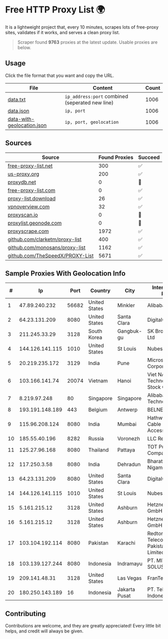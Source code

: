 
# Free HTTP Proxy List 🌍

It is a lightweight project that, every 10 minutes, scrapes lots of free-proxy sites, validates if it works, and serves a clean proxy list.


> Scraper found **9763** proxies at the latest update. Usable proxies are below.

## Usage

Click the file format that you want and copy the URL.


|File|Content|Count|
|----|-------|-----|
|[data.txt](https://raw.githubusercontent.com/themiralay/Proxy-List-World/master/data.txt)|`ip_address:port` combined (seperated new line)|1006|
|[data.json](https://raw.githubusercontent.com/themiralay/Proxy-List-World/master/data.json)|`ip, port`|1006|
|[data-with-geolocation.json](https://raw.githubusercontent.com/themiralay/Proxy-List-World/master/data-with-geolocation.json)|`ip, port, geolocation`|1006|

## Sources

|Source|Found Proxies|Succeed|
|------|-------------|-------|
|[free-proxy-list.net](https://free-proxy-list.net)|300|✅|
|[us-proxy.org](https://www.us-proxy.org)|200|✅|
|[proxydb.net](http://proxydb.net)|0|🚫|
|[free-proxy-list.com](https://free-proxy-list.com/?page=&port=&type%5B%5D=http&type%5B%5D=https&up_time=0&search=Search)|0|✅|
|[proxy-list.download](https://www.proxy-list.download/HTTP)|26|✅|
|[vpnoverview.com](https://vpnoverview.com/privacy/anonymous-browsing/free-proxy-servers)|32|✅|
|[proxyscan.io](https://www.proxyscan.io)|0|🚫|
|[proxylist.geonode.com](https://proxylist.geonode.com/api/proxy-list?limit=300&page=1&sort_by=lastChecked&sort_type=desc&protocols=http,https)|0|🚫|
|[proxyscrape.com](https://api.proxyscrape.com/v2/?request=displayproxies&protocol=http&timeout=10000&country=all&ssl=all&anonymity=all)|1972|✅|
|[github.com/clarketm/proxy-list](https://raw.githubusercontent.com/clarketm/proxy-list/master/proxy-list-raw.txt)|400|✅|
|[github.com/monosans/proxy-list](https://raw.githubusercontent.com/monosans/proxy-list/main/proxies/http.txt)|1162|✅|
|[github.com/TheSpeedX/PROXY-List](https://raw.githubusercontent.com/TheSpeedX/PROXY-List/master/http.txt)|5671|✅|


## Sample Proxies With Geolocation Info

|#|Ip|Port|Country|City|Internet Service Provider|
|-|--|----|-------|----|-------------------------|
|1|47.89.240.232|56682|United States|Minkler|Alibaba.com LLC|
|2|64.23.131.209|8080|United States|Santa Clara|DigitalOcean, LLC|
|3|211.245.33.29|3128|South Korea|Gangbuk-gu|SK Broadband Co Ltd|
|4|144.126.141.115|1010|United States|St Louis|Nubes, LLC|
|5|20.219.235.172|3129|India|Pune|Microsoft Corporation|
|6|103.166.141.74|20074|Vietnam|Hanoi|Viet NAM Cloud Technology Joint Stock Company|
|7|8.219.97.248|80|Singapore|Singapore|Alibaba (US) Technology Co., Ltd.|
|8|193.191.148.189|443|Belgium|Antwerp|BELNET|
|9|115.96.208.124|8080|India|Mumbai|Hathway IP over Cable Internet Access|
|10|185.55.40.196|8282|Russia|Voronezh|LLC Real|
|11|125.27.96.168|8080|Thailand|Pattaya|TOT Public Company Limited|
|12|117.250.3.58|8080|India|Dehradun|Bharat Sanchar Nigam Ltd|
|13|64.23.131.209|8080|United States|Santa Clara|DigitalOcean, LLC|
|14|144.126.141.115|1010|United States|St Louis|Nubes, LLC|
|15|5.161.215.12|3128|United States|Ashburn|Hetzner Online GmbH|
|16|5.161.215.12|3128|United States|Ashburn|Hetzner Online GmbH|
|17|103.104.192.114|8080|Pakistan|Karachi|Redtone Telecommunications Pakistan (Private) Limited|
|18|103.139.127.244|8080|Indonesia|Indramayu|PT. MITRACOM SOLUSI TEKNOLOGI|
|19|209.141.48.31|3128|United States|Las Vegas|FranTech Solutions|
|20|180.250.143.189|16|Indonesia|Jakarta Pusat|PT. Telekomunikasi Indonesia|



## Contributing

Contributions are welcome, and they are greatly appreciated! Every
little bit helps, and credit will always be given.

